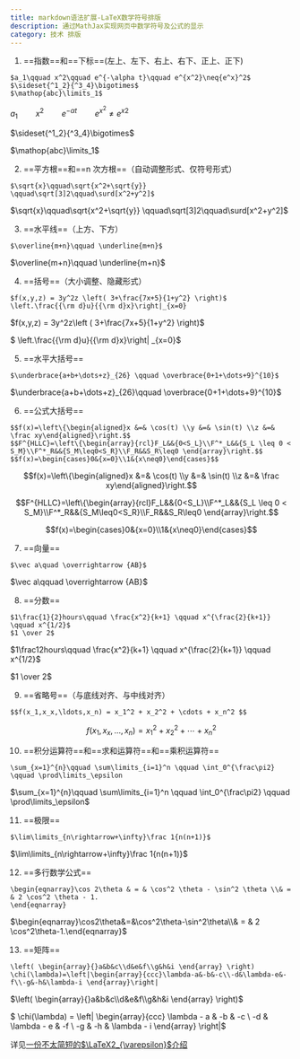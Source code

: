 ```yaml
---
title: markdown语法扩展-LaTeX数学符号排版
description: 通过MathJax实现网页中数学符号及公式的显示
category: 技术 排版
---
```


1. ==指数==和==下标==(左上、左下、右上、右下、正上、正下)

```text
$a_1\qquad x^2\qquad e^{-\alpha t}\qquad e^{x^2}\neq{e^x}^2$
$\sideset{^1_2}{^3_4}\bigotimes$
$\mathop{abc}\limits_1$
```

$a_1\qquad x^2\qquad e^{-\alpha t}\qquad e^{x^2}\neq{e^x}^2$

$\sideset{^1_2}{^3_4}\bigotimes$

$\mathop{abc}\limits_1$

2. ==平方根==和==n 次方根==（自动调整形式、仅符号形式）

```text
$\sqrt{x}\qquad\sqrt{x^2+\sqrt{y}} \qquad\sqrt[3]2\qquad\surd[x^2+y^2]$
```

$\sqrt{x}\qquad\sqrt{x^2+\sqrt{y}} \qquad\sqrt[3]2\qquad\surd[x^2+y^2]$

3. ==水平线==（上方、下方）

```text
$\overline{m+n}\qquad \underline{m+n}$
```

$\overline{m+n}\qquad \underline{m+n}$

4. ==括号==（大小调整、隐藏形式）

```text
$f(x,y,z) = 3y^2z \left( 3+\frac{7x+5}{1+y^2} \right)$
\left.\frac{{\rm d}u}{{\rm d}x}\right|_{x=0} 
```

$f(x,y,z) = 3y^2z\left ( 3+\frac{7x+5}{1+y^2} \right)$

$ \left.\frac{{\rm d}u}{{\rm d}x}\right| _{x=0}$ 

5. ==水平大括号==

```text
$\underbrace{a+b+\dots+z}_{26} \qquad \overbrace{0+1+\dots+9}^{10}$
```

$\underbrace{a+b+\dots+z}_{26}\qquad \overbrace{0+1+\dots+9}^{10}$

6. ==公式大括号==

```text
$$f(x)=\left\{\begin{aligned}x &=& \cos(t) \\y &=& \sin(t) \\z &=& \frac xy\end{aligned}\right.$$
$$F^{HLLC}=\left\{\begin{array}{rcl}F_L&&{0<S_L}\\F^*_L&&{S_L \leq 0 < S_M}\\F^*_R&&{S_M\leq0<S_R}\\F_R&&S_R\leq0 \end{array}\right.$$
$$f(x)=\begin{cases}0&{x=0}\\1&{x\neq0}\end{cases}$$
```

$$f(x)=\left\{\begin{aligned}x &=& \cos(t) \\y &=& \sin(t) \\z &=& \frac xy\end{aligned}\right.$$

$$F^{HLLC}=\left\{\begin{array}{rcl}F_L&&{0<S_L}\\F^*_L&&{S_L \leq 0 < S_M}\\F^*_R&&{S_M\leq0<S_R}\\F_R&&S_R\leq0 \end{array}\right.$$

$$f(x)=\begin{cases}0&{x=0}\\1&{x\neq0}\end{cases}$$

7. ==向量==

```text
$\vec a\quad \overrightarrow {AB}$
```

$\vec a\qquad \overrightarrow {AB}$

8. ==分数==

```text
$1\frac{1}{2}hours\qquad \frac{x^2}{k+1} \qquad x^{\frac{2}{k+1}} \qquad x^{1/2}$
$1 \over 2$
```

$1\frac12hours\qquad \frac{x^2}{k+1} \qquad x^{\frac{2}{k+1}} \qquad x^{1/2}$

$1 \over 2$

9. ==省略号==（与底线对齐、与中线对齐）

```text
$$f(x_1,x_x,\ldots,x_n) = x_1^2 + x_2^2 + \cdots + x_n^2 $$
```

$$f(x_1,x_x,\ldots,x_n) = x_1^2 + x_2^2 + \cdots + x_n^2 $$ 

10. ==积分运算符==和==求和运算符==和==乘积运算符==

```text
\sum_{x=1}^{n}\qquad \sum\limits_{i=1}^n \qquad \int_0^{\frac\pi2} \qquad \prod\limits_\epsilon
```

$\sum_{x=1}^{n}\qquad \sum\limits_{i=1}^n \qquad \int_0^{\frac\pi2} \qquad \prod\limits_\epsilon$

11. ==极限==

```text
$\lim\limits_{n\rightarrow+\infty}\frac 1{n(n+1)}$
```

$\lim\limits_{n\rightarrow+\infty}\frac 1{n(n+1)}$

12. ==多行数学公式==

```text
\begin{eqnarray}\cos 2\theta & = & \cos^2 \theta - \sin^2 \theta \\& = & 2 \cos^2 \theta - 1.
\end{eqnarray}
```

$\begin{eqnarray}\cos2\theta&=&\cos^2\theta-\sin^2\theta\\& = & 2 \cos^2\theta-1.\end{eqnarray}$

13. ==矩阵==

```text
\left( \begin{array}{}a&b&c\\d&e&f\\g&h&i \end{array} \right)
\chi(\lambda)=\left|\begin{array}{ccc}\lambda-a&-b&-c\\-d&\lambda-e&-f\\-g&-h&\lambda-i \end{array}\right|
```



$\left( \begin{array}{}a&b&c\\d&e&f\\g&h&i \end{array} \right)$

$ \chi(\lambda) = \left| \begin{array}{ccc} \lambda - a & -b & -c \\ -d & \lambda - e & -f \\ -g & -h & \lambda - i \end{array} \right|$

详见[一份不太简短的$\LaTeX2_{\varepsilon}$介绍](/blog/lshort-cn.pdf)